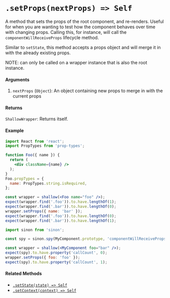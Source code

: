 # `.setProps(nextProps) => Self`

A method that sets the props of the root component, and re-renders. Useful for when you are
wanting to test how the component behaves over time with changing props. Calling this, for
instance, will call the `componentWillReceiveProps` lifecycle method.

Similar to `setState`, this method accepts a props object and will merge it in with the already
existing props.

NOTE: can only be called on a wrapper instance that is also the root instance.


#### Arguments

1. `nextProps` (`Object`): An object containing new props to merge in with the current props



#### Returns

`ShallowWrapper`: Returns itself.



#### Example

```jsx
import React from 'react';
import PropTypes from 'prop-types';

function Foo({ name }) {
  return (
    <div className={name} />
  );
}
Foo.propTypes = {
  name: PropTypes.string.isRequired,
};
```
```jsx
const wrapper = shallow(<Foo name="foo" />);
expect(wrapper.find('.foo')).to.have.lengthOf(1);
expect(wrapper.find('.bar')).to.have.lengthOf(0);
wrapper.setProps({ name: 'bar' });
expect(wrapper.find('.foo')).to.have.lengthOf(0);
expect(wrapper.find('.bar')).to.have.lengthOf(1);
```

```jsx
import sinon from 'sinon';

const spy = sinon.spy(MyComponent.prototype, 'componentWillReceiveProps');

const wrapper = shallow(<MyComponent foo="bar" />);
expect(spy).to.have.property('callCount', 0);
wrapper.setProps({ foo: 'foo' });
expect(spy).to.have.property('callCount', 1);
```


#### Related Methods

- [`.setState(state) => Self`](setState.md)
- [`.setContext(context) => Self`](setContext.md)


